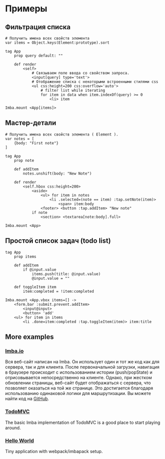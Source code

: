# Примеры

## Фильтрация списка

```imba
# Получить имена всех свойств элемента
var items = Object.keys(Element:prototype).sort

tag App
    prop query default: ""

    def render
        <self>
            # Связываем поле ввода со свойством запроса.
            <input[query] type='text'>
            # Отображение списка с некоторыми встроенными стилями css
            <ul css:height=200 css:overflow='auto'>
                # filter list while iterating
                for item in data when item.indexOf(query) >= 0
                    <li> item

Imba.mount <App[items]>
```


## Мастер-детали

```imba
# Получить имена всех свойств элемента ( Element ).
var notes = [
    {body: "First note"}
]

tag App
    prop note

    def addItem
        notes.unshift(body: "New Note")

    def render
        <self.hbox css:height=200>
            <aside>
                <ul> for item in notes
                    <li .selected=(note == item) :tap.setNote(item)>
                        <span> item:body
                <footer> <button :tap.addItem> "New note"
            if note
                <section> <textarea[note:body].full>

Imba.mount <App>
```


## Простой список задач (todo list)

```imba
tag App
    prop items

    def addItem
        if @input.value
            items.push(title: @input.value)
            @input.value = ""

    def toggleItem item
        item:completed = !item:completed

Imba.mount <App.vbox items=[] ->
    <form.bar :submit.prevent.addItem>
        <input@input>
        <button> 'add'
    <ul> for item in items
        <li .done=item:completed :tap.toggleItem(item)> item:title
```

## More examples

### [Imba.io](https://github.com/somebee/imba.io)

Вся веб-сайт написан на Imba. Он использует один и тот же код как для сервера, так и для клиента. После первоначальной загрузки, навигация в браузере происходит с использованием истории (push/popState) и отрисовывается непосредственно на клиенте. Однако, при жестком обновлении страницы, веб-сайт будет отображаться с сервера, что позволяет оказаться на той же странице. Это достигается благодаря использованию одинаковой логики для маршрутизации. Вы можете найти код на [GitHub](https://github.com/somebee/imba.io).

### [TodoMVC](https://github.com/somebee/todomvc-imba)

The basic Imba implementation of TodoMVC is a good place to start playing around.

### [Hello World](https://github.com/imba/hello-world-imba)

Tiny application with webpack/imbapack setup.
